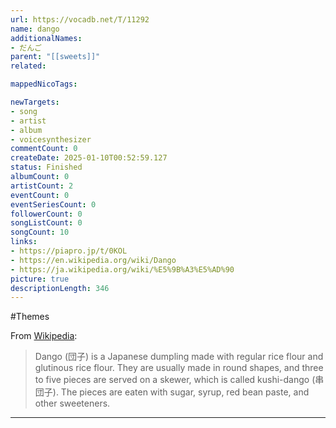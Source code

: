```yaml
---
url: https://vocadb.net/T/11292
name: dango
additionalNames: 
- だんご
parent: "[[sweets]]"
related:

mappedNicoTags:

newTargets:
- song
- artist
- album
- voicesynthesizer
commentCount: 0
createDate: 2025-01-10T00:52:59.127
status: Finished
albumCount: 0
artistCount: 2
eventCount: 0
eventSeriesCount: 0
followerCount: 0
songListCount: 0
songCount: 10
links: 
- https://piapro.jp/t/0KOL
- https://en.wikipedia.org/wiki/Dango
- https://ja.wikipedia.org/wiki/%E5%9B%A3%E5%AD%90
picture: true
descriptionLength: 346
---
```


#Themes

From [Wikipedia](https://en.wikipedia.org/wiki/Dango):

>Dango (団子) is a Japanese dumpling made with regular rice flour and glutinous rice flour. They are usually made in round shapes, and three to five pieces are served on a skewer, which is called kushi-dango (串団子). The pieces are eaten with sugar, syrup, red bean paste, and other sweeteners.

---

